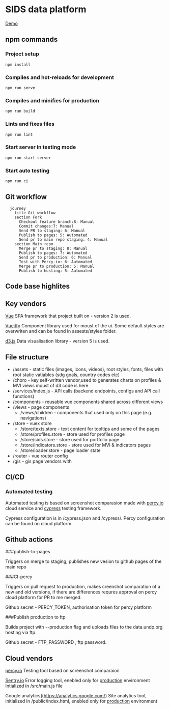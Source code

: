 # SIDS data platform

[Demo](https://sids-dashboard.github.io/SIDSDataPlatform)

## npm commands

### Project setup
```
npm install
```

### Compiles and hot-reloads for development
```
npm run serve
```

### Compiles and minifies for production
```
npm run build
```

### Lints and fixes files
```
npm run lint
```

### Start server in testing mode
```
npm run start-server
```

### Start auto testing
```
npm run ci
```

## Git workflow

```mermaid
  journey
    title Git workflow
    section Fork
      Checkout feature branch:8: Manual
      Commit changes:7: Manual
      Send PR to staging: 6: Manual
      Publish to pages: 5: Automated
      Send pr to main repo staging: 4: Manual
    section Main repo
      Merge pr to staging: 8: Manual
      Publish to pages: 7: Automated
      Send pr to production: 6: Manual
      Test with Percy.io: 6: Automated
      Merge pr to production: 5: Manual
      Publish to hosting: 5: Automated
```
## Code base highlites

## Key vendors

[Vue](https://vuejs.org/)
SPA framework that project built on - version 2 is used.

[Vueitfy](https://vuetifyjs.com/)
Component library used for moust of the ui. Some default styles are overwriten and can be found in assests/styles folder.

[d3.js](https://d3js.org/)
Data visualisation library - version 5 is used.

## File structure
+ /assets - static files (images, icons, videos), root styles, fonts, files with root static vatiables (sdg goals, country codes etc)
+ /choro - key self-written vendor,used to generates charts on profiles & MVI views moust of d3 code is here
+ /services/index.js - API calls (backend endpoints, configs and API call functions)
+ /components - reusable vue components shared across different views
+ /views - page components
	+ /views/children - components that used only on this page (e.g. navigations)
+ /store - vuex store
	+ /store/texts.store - text content for tooltips and some of the pages
	+ /store/profiles.store - store used for profiles page
	+ /store/sids.store - store used for portfolio page
	+ /store/indicators.store - store used for MVI & indicators pages
	+ /store/loader.store - page loader state
+ /router - vue router config
+ /gis - gis page vendors with 

## CI/CD

### Automated testing
Automated testing is based on screenshot comparasion made with [percy.io](https://percy.io/) cloud service and [cypress](https://www.cypress.io/) testing framework.

Cypress configuration is in /cypress.json and /cypress/.
Percy configuration can be found on cloud platform.

## Github actions

###publish-to-pages

Triggers on merge to staging, publishes new vesion to github pages of the main repo


###CI-percy

Triggers on pull request to production, makes creenshot comparation of a new and old versions, if there are differences requres approval on percy cloud platform for PR to me merged.

Github secret - PERCY_TOKEN, authorisation token for percy platform

###Publish production to ftp 

Builds project with --production flag and uploads files to the data.undp.org hosting via ftp.

Github secret - FTP_PASSWORD , ftp password.

## Cloud vendors

[percy.io](https://percy.io/)
Testing tool based on screenshot comparaion

[Sentry.io](https://Sentry.io/)
Error logging tool, enebled only for [production](data.undp.org/sids) environment
Intialized in /src/main.js file

Google analytics](https://analytics.google.com/)
Site analytics tool, initialized in /public/index.html, enebled only for [production](data.undp.org/sids) environment
